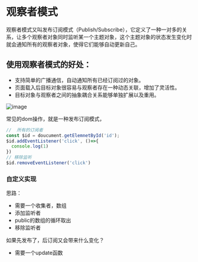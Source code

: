 # 观察者模式

观察者模式又叫发布订阅模式（Publish/Subscribe），它定义了一种一对多的关系，让多个观察者对象同时监听某一个主题对象，这个主题对象的状态发生变化时就会通知所有的观察者对象，使得它们能够自动更新自己。

## 使用观察者模式的好处：

+ 支持简单的广播通信，自动通知所有已经订阅过的对象。 
+ 页面载入后目标对象很容易与观察者存在一种动态关联，增加了灵活性。  
+ 目标对象与观察者之间的抽象耦合关系能够单独扩展以及重用。  

![image](https://user-gold-cdn.xitu.io/2017/11/22/15fe1b1f1797e09a?imageView2/0/w/1280/h/960/format/webp/ignore-error/1)

常见的dom操作，就是一种发布订阅模式，

```js
//  所有的订阅者
const $id = doucument.getElemnetById('id');
$id.addEventListener('click', ()=>{
  console.log(1)
})
// 移除监听
$id.removeEventListener('click')
```

### 自定义实现

思路：

+ 需要一个收集者，数组
+ 添加监听者
+ public的数组的循环取出
+ 移除监听者


如果先发布了，后订阅又会带来什么变化？
+ 需要一个update函数
